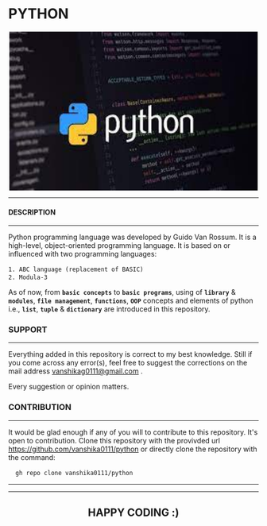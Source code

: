 # **PYTHON**

<p align="center">
<img align="center" alt="GIF" src="https://github.com/vanshika0111/python/blob/master/README%20ESSENTIALS/intro.jpg" width="500" height="320" />
</p>


---
#### **DESCRIPTION**
---

Python programming language was developed by Guido Van Rossum. 
It is a high-level, object-oriented programming language.
It is based on or influenced with two programming languages:

    1. ABC language (replacement of BASIC)
    2. Modula-3

As of now, from **`basic concepts`** to **`basic programs`**, using of **`library`** & **`modules`**, **`file management`**, **`functions`**, **`OOP`** concepts and elements of python i.e., **`list`**, **`tuple`** & **`dictionary`** are introduced in this repository.

### **SUPPORT**
---

Everything added in this repository is correct to my best knowledge.
Still if you come across any error(s), feel free to suggest the corrections on the mail address vanshikag0111@gmail.com .

Every suggestion or opinion matters.

### **CONTRIBUTION**
---

It would be glad enough if any of you will to contribute to this repository.
It's open to contribution. 
Clone this repository with the provivded url https://github.com/vanshika0111/python
or directly clone the repository with the command:

```bash
  gh repo clone vanshika0111/python
```

---
---
## <center> **HAPPY CODING :)** </center>